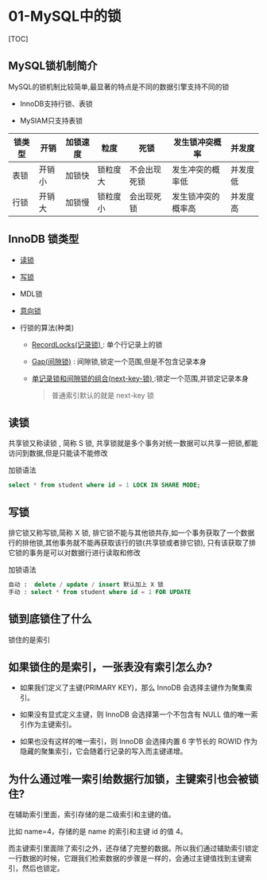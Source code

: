 # 01-MySQL中的锁

[TOC]

## MySQL锁机制简介

MySQL的锁机制比较简单,最显著的特点是不同的数据引擎支持不同的锁

- InnoDB支持行锁、表锁

- MySIAM只支持表锁

| 锁类型 | 开销   | 加锁速度 | 粒度     | 死锁         | 发生锁冲突概率     | 并发度   |
| ------ | ------ | -------- | -------- | ------------ | ------------------ | -------- |
| 表锁   | 开销小 | 加锁快   | 锁粒度大 | 不会出现死锁 | 发生冲突的概率低   | 并发度低 |
| 行锁   | 开销大 | 加锁慢   | 锁粒度小 | 会出现死锁   | 发生锁冲突的概率高 | 并发度高 |

## InnoDB 锁类型

- [读锁](#读锁)

- [写锁](#写锁)

- MDL锁

-  [意向锁](02-MySQL意向锁.md) 

- 行锁的算法(种类)

  - [RecordLocks(记录锁) ](05-MySQL记录锁.md) : 单个行记录上的锁

  - [Gap(间隙锁)](03-MySQL间隙锁.md) : 间隙锁,锁定一个范围,但是不包含记录本身

  - [单记录锁和间隙锁的组合(next-key-锁) ](04-MySQL临键锁.md) :锁定一个范围,并锁定记录本身

    > 普通索引默认的就是 next-key 锁

## 读锁

共享锁又称读锁 , 简称 S 锁, 共享锁就是多个事务对统一数据可以共享一把锁,都能访问到数据,但是只能读不能修改

加锁语法

```sql
select * from student where id = 1 LOCK IN SHARE MODE;
```

## 写锁

排它锁又称写锁,简称 X 锁, 排它锁不能与其他锁共存,如一个事务获取了一个数据行的排他锁,其他事务就不能再获取该行的锁(共享锁或者排它锁), 只有该获取了排它锁的事务是可以对数据行进行读取和修改

加锁语法

```SQL
自动 :  delete / update / insert 默认加上 X 锁
手动 : select * from student where id = 1 FOR UPDATE
```

## 锁到底锁住了什么

锁住的是索引

## 如果锁住的是索引，一张表没有索引怎么办?

- 如果我们定义了主键(PRIMARY KEY)，那么 InnoDB 会选择主键作为聚集索引。
- 如果没有显式定义主键，则 InnoDB 会选择第一个不包含有 NULL 值的唯一索引作为主键索引。

- 如果也没有这样的唯一索引，则 InnoDB 会选择内置 6 字节长的 ROWID 作为隐藏的聚集索引，它会随着行记录的写入而主键递增。

## 为什么通过唯一索引给数据行加锁，主键索引也会被锁住?

在辅助索引里面，索引存储的是二级索引和主键的值。

比如 name=4，存储的是 name 的索引和主键 id 的值 4。

而主键索引里面除了索引之外，还存储了完整的数据。所以我们通过辅助索引锁定 一行数据的时候，它跟我们检索数据的步骤是一样的，会通过主键值找到主键索引，然后也锁定。